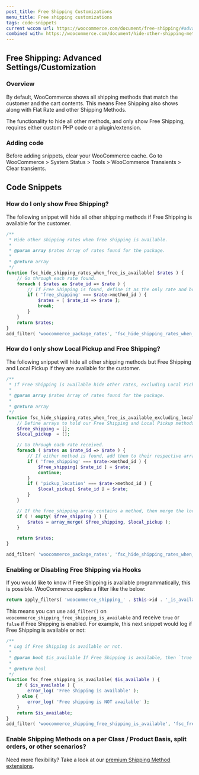 ```yaml
---
post_title: Free Shipping Customizations
menu_title: Free shipping customizations
tags: code-snippets
current wccom url: https://woocommerce.com/document/free-shipping/#advanced-settings-customization
combined with: https://woocommerce.com/document/hide-other-shipping-methods-when-free-shipping-is-available/#use-a-plugin
---
```


## Free Shipping: Advanced Settings/Customization

### Overview

By default, WooCommerce shows all shipping methods that match the customer and the cart contents. This means Free Shipping also shows along with Flat Rate and other Shipping Methods. 

The functionality to hide all other methods, and only show Free Shipping, requires either custom PHP code or a plugin/extension.

### Adding code

Before adding snippets, clear your WooCommerce cache. Go to WooCommerce > System Status > Tools > WooCommerce Transients > Clear transients.

## Code Snippets

### How do I only show Free Shipping?

The following snippet will hide all other shipping methods if Free Shipping is available for the customer.

```php
/**
 * Hide other shipping rates when free shipping is available.
 *
 * @param array $rates Array of rates found for the package.
 *
 * @return array
 */
function fsc_hide_shipping_rates_when_free_is_available( $rates ) {
	// Go through each rate found.
	foreach ( $rates as $rate_id => $rate ) {
		// If Free Shipping is found, define it as the only rate and break out of the foreach.
		if ( 'free_shipping' === $rate->method_id ) {
			$rates = [ $rate_id => $rate ];
			break;
		}
	}
	return $rates;
}
add_filter( 'woocommerce_package_rates', 'fsc_hide_shipping_rates_when_free_is_available', 10, 1 );
```

### How do I only show Local Pickup and Free Shipping?

The following snippet will hide all other shipping methods but Free Shipping and Local Pickup if they are available for the customer.

```php
/**
 * If Free Shipping is available hide other rates, excluding Local Pickup.
 *
 * @param array $rates Array of rates found for the package.
 *
 * @return array
 */
function fsc_hide_shipping_rates_when_free_is_available_excluding_local( $rates ) {
	// Define arrays to hold our Free Shipping and Local Pickup methods, if found.
	$free_shipping = [];
	$local_pickup  = [];

	// Go through each rate received.
	foreach ( $rates as $rate_id => $rate ) {
		// If either method is found, add them to their respective array.
		if ( 'free_shipping' === $rate->method_id ) {
			$free_shipping[ $rate_id ] = $rate;
			continue;
		}
		if ( 'pickup_location' === $rate->method_id ) {
			$local_pickup[ $rate_id ] = $rate;
		}
	}

	// If the free_shipping array contains a method, then merge the local_pickup into it, and overwrite the rates array.
	if ( ! empty( $free_shipping ) ) {
		$rates = array_merge( $free_shipping, $local_pickup );
	}

	return $rates;
}

add_filter( 'woocommerce_package_rates', 'fsc_hide_shipping_rates_when_free_is_available_excluding_local', 10, 1 );
```

### Enabling or Disabling Free Shipping via Hooks

If you would like to know if Free Shipping is available programmatically, this is possible. WooCommerce applies a filter like the below:

```php
return apply_filters( 'woocommerce_shipping_' . $this->id . '_is_available', $is_available );
```

This means you can use `add_filter()` on `woocommerce_shipping_free_shipping_is_available` and receive `true` or `false` if Free Shipping is enabled. For example, this next snippet would log if Free Shipping is available or not:

```php
/**
 * Log if Free Shipping is available or not.
 *
 * @param bool $is_available If Free Shipping is available, then `true`, `false` if not.
 *
 * @return bool
 */
function fsc_free_shipping_is_available( $is_available ) {
	if ( $is_available ) {
		error_log( 'Free shipping is available' );
	} else {
		error_log( 'Free shipping is NOT available' );
	}
	return $is_available;
}
add_filter( 'woocommerce_shipping_free_shipping_is_available', 'fsc_free_shipping_is_available', 10, 1 );
```

### Enable Shipping Methods on a per Class / Product Basis, split orders, or other scenarios?

Need more flexibility? Take a look at our [premium Shipping Method extensions](https://woocommerce.com/product-category/woocommerce-extensions/shipping-methods/).
